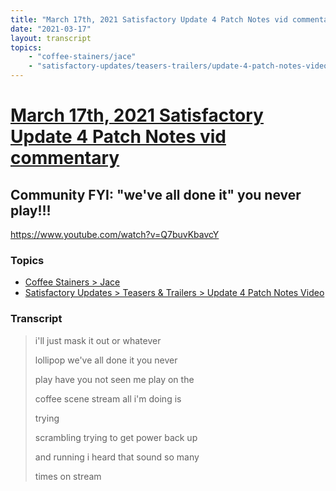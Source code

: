 ```yaml
---
title: "March 17th, 2021 Satisfactory Update 4 Patch Notes vid commentary Community FYI: \"we've all done it\" you never play!!!"
date: "2021-03-17"
layout: transcript
topics:
    - "coffee-stainers/jace"
    - "satisfactory-updates/teasers-trailers/update-4-patch-notes-video"
---
```

# [March 17th, 2021 Satisfactory Update 4 Patch Notes vid commentary](../2021-03-17.md)
## Community FYI: "we've all done it" you never play!!!
https://www.youtube.com/watch?v=Q7buvKbavcY

### Topics
* [Coffee Stainers > Jace](../topics/coffee-stainers/jace.md)
* [Satisfactory Updates > Teasers & Trailers > Update 4 Patch Notes Video](../topics/satisfactory-updates/teasers-trailers/update-4-patch-notes-video.md)

### Transcript

> i'll just mask it out or whatever
>
> lollipop we've all done it you never
>
> play have you not seen me play on the
>
> coffee scene stream all i'm doing is
>
> trying
>
> scrambling trying to get power back up
>
> and running i heard that sound so many
>
> times on stream
